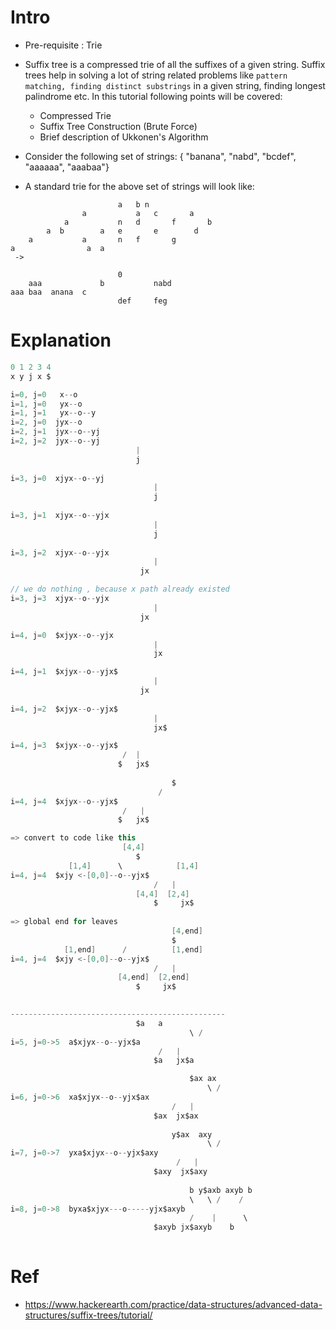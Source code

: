 # Intro

- Pre-requisite : Trie

- Suffix tree is a compressed trie of all the suffixes of a given string. Suffix trees help in solving a lot of string related problems like `pattern matching, finding distinct substrings` in a given string, finding longest palindrome etc. In this tutorial following points will be covered:

    - Compressed Trie
    - Suffix Tree Construction (Brute Force)
    - Brief description of Ukkonen's Algorithm

- Consider the following set of strings: { "banana", "nabd", "bcdef", "aaaaaa", "aaabaa"}
- A standard trie for the above set of strings will look like:

```					0
						a 	b n
				a			a 	c		a
			a			n	d		f		b
		a  b		a	e		e		 d
	a			a		n	f		g
a				 a	a
 ->

						0
	aaa				b			nabd
aaa baa	 anana	c
						def		feg
```	

# Explanation
```csharp
0 1 2 3 4
x y j x $

i=0, j=0   x--o
i=1, j=0   yx--o
i=1, j=1   yx--o--y
i=2, j=0  jyx--o
i=2, j=1  jyx--o--yj
i=2, j=2  jyx--o--yj
							|
							j
			   
i=3, j=0  xjyx--o--yj
								|
								j
			   
i=3, j=1  xjyx--o--yjx
								|
								j		
			   
i=3, j=2  xjyx--o--yjx
								|
							 jx		

// we do nothing , because x path already existed			   
i=3, j=3  xjyx--o--yjx
								| 
							 jx 

i=4, j=0  $xjyx--o--yjx
								| 
								jx 

i=4, j=1  $xjyx--o--yjx$
								| 
							 jx 
			   
i=4, j=2  $xjyx--o--yjx$
								| 
								jx$

i=4, j=3  $xjyx--o--yjx$
						 /  | 
						$   jx$ 				   
			   
									$
								 /
i=4, j=4  $xjyx--o--yjx$
						 /   | 
						$   jx$ 				   

=> convert to code like this
						 [4,4]
						    $ 
		     [1,4]		\ 			 [1,4]
i=4, j=4  $xjy <-[0,0]--o--yjx$ 
								/   | 
							[4,4]  [2,4]
								$     jx$ 			
			 
=> global end for leaves
									[4,end]
						  			$ 
		  	[1,end]		 / 			[1,end]
i=4, j=4  $xjy <-[0,0]--o--yjx$ 
								/   | 
						[4,end]  [2,end]
							$     jx$ 	

							
------------------------------------------------
			      			$a   a
										\ /
i=5, j=0->5  a$xjyx--o--yjx$a
								 /   | 
								$a   jx$a 			

										$ax ax
											\ /
i=6, j=0->6  xa$xjyx--o--yjx$ax
									/   | 
								$ax  jx$ax		
			
									y$ax  axy
											\ /
i=7, j=0->7  yxa$xjyx--o--yjx$axy
									 /   | 
								$axy  jx$axy	
							
										b y$axb axyb b
										\   \ /    /
i=8, j=0->8  byxa$xjyx---o-----yjx$axyb
										/    |      \ 
								$axyb jx$axyb    b  
			       
```
# Ref
- https://www.hackerearth.com/practice/data-structures/advanced-data-structures/suffix-trees/tutorial/